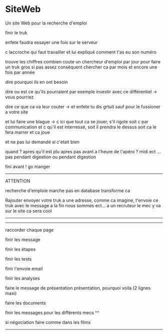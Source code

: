 # SiteWeb

Un site Web pour la recherche d'emploi

finir le truk

enfete faudra essayer une fois sur le serveur

c laccroche qui faut travailler et lui expliqué comment t'as eu son numéro 

trouve les chiffres combien coute un chercheur d'emploi par jour pour faire un truk gros
si pas assez conséquent chercher ca par mois et encore une fois par année

dire pourquoi ils en ont besoin

dire ou est ce qu'ils pourraient par exemple investir avec ce différentiel -> vous pourriez

dire ce que ca va leur couter  -> et enfete tu dis grtuit sauf pour le fussioner a votre site

et lui faire une blague -> c ici que tout ca se jouer, s'il rigole soit c par communication et c qu'il est interressé, soit il prendra le dessus soit ca le fera marrer et ca joue

et ne pas lui demandé si c'etait bien

quand ? apres qu'il est plu apres pas avant a l'heure de l'apéro ? midi ect ...  pas pendant digestion ou pendant digestion

fini avant ! go manger





--------------------------------------------------

ATTENTION 

recherche d'emploie marche pas en database transforme ca

Rajouter envoyer votre truk a une adresse, comme ca imagine, t'envoie ce truk avec le message a la fin nous sommes ect...
a un recruteur le mec y va sur le site ca sera cool

-------------------------------------------------



-------------------------------------------------------------------------------------------------------------------------------

raccorder chaque page

finir les message

finir les étapes

finir les tests

finir l'envoie email

finir les analyses

faire le message de présentation présentation, pourquoi voila (2 lignes maxi)

faire les documents

finir les messages pour les différents mecs ^^

si négociation faire comme dans les films

-------------------------------------------------------------------------------------------------------------------------------




